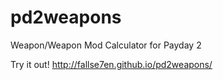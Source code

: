 pd2weapons
==========

Weapon/Weapon Mod Calculator for Payday 2

Try it out! http://fallse7en.github.io/pd2weapons/
